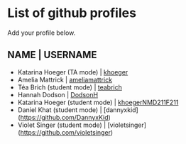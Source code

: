 # List of github profiles
Add your profile below. 

## NAME | USERNAME
- Katarina Hoeger (TA mode) | [khoeger](https://github.com/khoeger)
- Amelia Mattrick | [ameliamattrick](https:github.com/khoeger)
- Téa Brich (student mode) | [teabrich](https://github.com/teabrich)
- Hannah Dodson | [DodsonH](https://github.com/DodsonH)
- Katarina Hoeger (student mode) | [khoegerNMD211F211](https://github.com/khoegerNMD211F211)
- Daniel Khat (student mode) | [dannyxkid] (https://github.com/DannyxKid)
- Violet Singer (student mode) | [violetsinger] (https://github.com/violetsinger)
